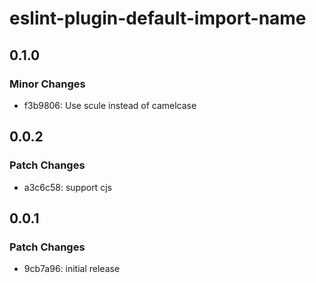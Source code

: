 # eslint-plugin-default-import-name

## 0.1.0

### Minor Changes

- f3b9806: Use scule instead of camelcase

## 0.0.2

### Patch Changes

- a3c6c58: support cjs

## 0.0.1

### Patch Changes

- 9cb7a96: initial release
